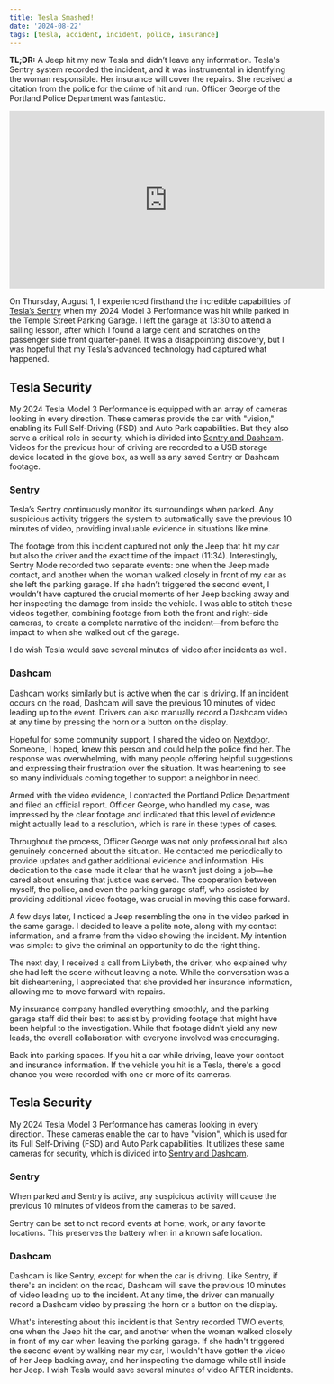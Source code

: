 ```yaml
---
title: Tesla Smashed!
date: '2024-08-22'
tags: [tesla, accident, incident, police, insurance]
---
```


<script>
    import CloudinaryImage from '$lib/components/CloudinaryImage.svelte'
</script>

**TL;DR:** A Jeep hit my new Tesla and didn’t leave any information. Tesla's Sentry system recorded the incident, and it was instrumental in identifying the woman responsible. Her insurance will cover the repairs. She received a citation from the police for the crime of hit and run. Officer George of the Portland Police Department was fantastic.

<iframe width="560" height="315" src="https://www.youtube.com/embed/dWip6i5ssKg?si=wZyzRwGyROSaXdXs" title="YouTube video player" frameborder="0" allow="accelerometer; autoplay; clipboard-write; encrypted-media; gyroscope; picture-in-picture; web-share" referrerpolicy="strict-origin-when-cross-origin" allowfullscreen></iframe>

On Thursday, August 1, I experienced firsthand the incredible capabilities of [Tesla’s Sentry](https://www.tesla.com/ownersmanual/model3/en_us/GUID-56703182-8191-4DAE-AF07-2FDC0EB64663.html) when my 2024 Model 3 Performance was hit while parked in the Temple Street Parking Garage. I left the garage at 13:30 to attend a sailing lesson, after which I found a large dent and scratches on the passenger side front quarter-panel. It was a disappointing discovery, but I was hopeful that my Tesla’s advanced technology had captured what happened.

## Tesla Security

My 2024 Tesla Model 3 Performance is equipped with an array of cameras looking in every direction. These cameras provide the car with "vision," enabling its Full Self-Driving (FSD) and Auto Park capabilities. But they also serve a critical role in security, which is divided into [Sentry and Dashcam](https://www.tesla.com/ownersmanual/model3/en_us/GUID-49096E34-97D2-4182-9414-2F7F4E88EE79.html). Videos for the previous hour of driving are recorded to a USB storage device located in the glove box, as well as any saved Sentry or Dashcam footage.

### Sentry

Tesla’s Sentry continuously monitor its surroundings when parked. Any suspicious activity triggers the system to automatically save the previous 10 minutes of video, providing invaluable evidence in situations like mine.

The footage from this incident captured not only the Jeep that hit my car but also the driver and the exact time of the impact (11:34). Interestingly, Sentry Mode recorded two separate events: one when the Jeep made contact, and another when the woman walked closely in front of my car as she left the parking garage. If she hadn’t triggered the second event, I wouldn’t have captured the crucial moments of her Jeep backing away and her inspecting the damage from inside the vehicle. I was able to stitch these videos together, combining footage from both the front and right-side cameras, to create a complete narrative of the incident—from before the impact to when she walked out of the garage.

I do wish Tesla would save several minutes of video after incidents as well.

### Dashcam

Dashcam works similarly but is active when the car is driving. If an incident occurs on the road, Dashcam will save the previous 10 minutes of video leading up to the event. Drivers can also manually record a Dashcam video at any time by pressing the horn or a button on the display.

<CloudinaryImage public_id="brentdanley.com/tesla_smash/more-than-a-little-scratch" alt="Lilybeth said it was just a little scratch." caption="Lilybeth said it was just a little scratch." />

Hopeful for some community support, I shared the video on [Nextdoor](https://nextdoor.com/news_feed). Someone, I hoped, knew this person and could help the police find her. The response was overwhelming, with many people offering helpful suggestions and expressing their frustration over the situation. It was heartening to see so many individuals coming together to support a neighbor in need.

Armed with the video evidence, I contacted the Portland Police Department and filed an official report. Officer George, who handled my case, was impressed by the clear footage and indicated that this level of evidence might actually lead to a resolution, which is rare in these types of cases.

Throughout the process, Officer George was not only professional but also genuinely concerned about the situation. He contacted me periodically to provide updates and gather additional evidence and information. His dedication to the case made it clear that he wasn’t just doing a job—he cared about ensuring that justice was served. The cooperation between myself, the police, and even the parking garage staff, who assisted by providing additional video footage, was crucial in moving this case forward.

A few days later, I noticed a Jeep resembling the one in the video parked in the same garage. I decided to leave a polite note, along with my contact information, and a frame from the video showing the incident. My intention was simple: to give the criminal an opportunity to do the right thing.

<CloudinaryImage public_id="brentdanley.com/tesla_smash/note_for_lily" alt="I left a note on the Jeep's windscreen" caption="I left a photo, note, and my contact information on the Jeep that hit my Tesla. (head generated with AI)" />

The next day, I received a call from Lilybeth, the driver, who explained why she had left the scene without leaving a note. While the conversation was a bit disheartening, I appreciated that she provided her insurance information, allowing me to move forward with repairs.

My insurance company handled everything smoothly, and the parking garage staff did their best to assist by providing footage that might have been helpful to the investigation. While that footage didn’t yield any new leads, the overall collaboration with everyone involved was encouraging.

Back into parking spaces. If you hit a car while driving, leave your contact and insurance information. If the vehicle you hit is a Tesla, there's a good chance you were recorded with one or more of its cameras.

## Tesla Security

My 2024 Tesla Model 3 Performance has cameras looking in every direction. These cameras enable the car to have "vision", which is used for its Full Self-Driving (FSD) and Auto Park capabilities. It utilizes these same cameras for security, which is divided into [Sentry and Dashcam](https://www.tesla.com/ownersmanual/model3/en_us/GUID-49096E34-97D2-4182-9414-2F7F4E88EE79.html).

### Sentry

When parked and Sentry is active, any suspicious activity will cause the previous 10 minutes of videos from the cameras to be saved.

Sentry can be set to not record events at home, work, or any favorite locations. This preserves the battery when in a known safe location.

### Dashcam

Dashcam is like Sentry, except for when the car is driving. Like Sentry, if there's an incident on the road, Dashcam will save the previous 10 minutes of video leading up to the incident. At any time, the driver can manually record a Dashcam video by pressing the horn or a button on the display.

What's interesting about this incident is that Sentry recorded TWO events, one when the Jeep hit the car, and another when the woman walked closely in front of my car when leaving the parking garage. If she hadn't triggered the second event by walking near my car, I wouldn't have gotten the video of her Jeep backing away, and her inspecting the damage while still inside her Jeep. I wish Tesla would save several minutes of video AFTER incidents.
